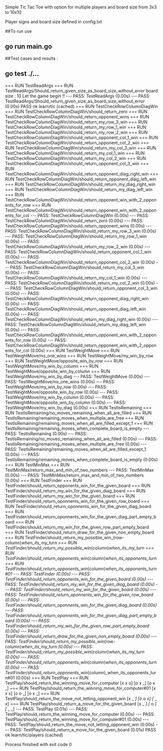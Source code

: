 Simple Tic Tac Toe with option for multiple players and board size from 3x3 to 10x10

Player signs and board size defined in config.txt

##To run use
## go run main.go

##Test cases and results :
## go test ./...



=== RUN   TestReadArgs
=== RUN   TestReadArgs/Should_return_given_size_as_board_size_without_error
board size : 10
Let the game begin !!
--- PASS: TestReadArgs (0.00s)
    --- PASS: TestReadArgs/Should_return_given_size_as_board_size_without_error (0.00s)
PASS
ok  	learn/tic	(cached)
=== RUN   TestCheckRowColumnDiagWin
=== RUN   TestCheckRowColumnDiagWin/should_return_zero
=== RUN   TestCheckRowColumnDiagWin/should_return_opponent_wins
=== RUN   TestCheckRowColumnDiagWin/should_return_my_row_3_win
=== RUN   TestCheckRowColumnDiagWin/should_return_my_row_1_win
=== RUN   TestCheckRowColumnDiagWin/should_return_my_row_2_win
=== RUN   TestCheckRowColumnDiagWin/should_return_opponent_col_1_win
=== RUN   TestCheckRowColumnDiagWin/should_return_opponent_col_2_win
=== RUN   TestCheckRowColumnDiagWin/should_return_my_col_3_win
=== RUN   TestCheckRowColumnDiagWin/should_return_my_col_1_win
=== RUN   TestCheckRowColumnDiagWin/should_return_my_col_2_win
=== RUN   TestCheckRowColumnDiagWin/should_return_opponent_col_3_win
=== RUN   TestCheckRowColumnDiagWin/should_return_opponent_diag_right_win
=== RUN   TestCheckRowColumnDiagWin/should_return_opponent_diag_left_win
=== RUN   TestCheckRowColumnDiagWin/should_return_my_diag_right_win
=== RUN   TestCheckRowColumnDiagWin/should_return_my_diag_left_win
=== RUN   TestCheckRowColumnDiagWin/should_return_opponent_win_with_2_opponents_for_row
=== RUN   TestCheckRowColumnDiagWin/should_return_opponent_win_with_2_opponents_for_col
--- PASS: TestCheckRowColumnDiagWin (0.00s)
    --- PASS: TestCheckRowColumnDiagWin/should_return_zero (0.00s)
    --- PASS: TestCheckRowColumnDiagWin/should_return_opponent_wins (0.00s)
    --- PASS: TestCheckRowColumnDiagWin/should_return_my_row_3_win (0.00s)
    --- PASS: TestCheckRowColumnDiagWin/should_return_my_row_1_win (0.00s)
    --- PASS: TestCheckRowColumnDiagWin/should_return_my_row_2_win (0.00s)
    --- PASS: TestCheckRowColumnDiagWin/should_return_opponent_col_1_win (0.00s)
    --- PASS: TestCheckRowColumnDiagWin/should_return_opponent_col_2_win (0.00s)
    --- PASS: TestCheckRowColumnDiagWin/should_return_my_col_3_win (0.00s)
    --- PASS: TestCheckRowColumnDiagWin/should_return_my_col_1_win (0.00s)
    --- PASS: TestCheckRowColumnDiagWin/should_return_my_col_2_win (0.00s)
    --- PASS: TestCheckRowColumnDiagWin/should_return_opponent_col_3_win (0.00s)
    --- PASS: TestCheckRowColumnDiagWin/should_return_opponent_diag_right_win (0.00s)
    --- PASS: TestCheckRowColumnDiagWin/should_return_opponent_diag_left_win (0.00s)
    --- PASS: TestCheckRowColumnDiagWin/should_return_my_diag_right_win (0.00s)
    --- PASS: TestCheckRowColumnDiagWin/should_return_my_diag_left_win (0.00s)
    --- PASS: TestCheckRowColumnDiagWin/should_return_opponent_win_with_2_opponents_for_row (0.00s)
    --- PASS: TestCheckRowColumnDiagWin/should_return_opponent_win_with_2_opponents_for_col (0.00s)
=== RUN   TestWeightMove
=== RUN   TestWeightMove/no_one_wins
=== RUN   TestWeightMove/my_win_by_row
=== RUN   TestWeightMove/opposite_win_by_row
=== RUN   TestWeightMove/my_win_by_column
=== RUN   TestWeightMove/opposite_win_by_column
=== RUN   TestWeightMove/my_win_by_diag
--- PASS: TestWeightMove (0.00s)
    --- PASS: TestWeightMove/no_one_wins (0.00s)
    --- PASS: TestWeightMove/my_win_by_row (0.00s)
    --- PASS: TestWeightMove/opposite_win_by_row (0.00s)
    --- PASS: TestWeightMove/my_win_by_column (0.00s)
    --- PASS: TestWeightMove/opposite_win_by_column (0.00s)
    --- PASS: TestWeightMove/my_win_by_diag (0.00s)
=== RUN   TestIsRemaining
=== RUN   TestIsRemaining/no_moves_remaining_when_all_are_filled
=== RUN   TestIsRemaining/remaining_moves_when_multiple_are_free
=== RUN   TestIsRemaining/remaining_moves_when_all_are_filled_except_1
=== RUN   TestIsRemaining/remaining_moves_when_complete_board_is_empty
--- PASS: TestIsRemaining (0.00s)
    --- PASS: TestIsRemaining/no_moves_remaining_when_all_are_filled (0.00s)
    --- PASS: TestIsRemaining/remaining_moves_when_multiple_are_free (0.00s)
    --- PASS: TestIsRemaining/remaining_moves_when_all_are_filled_except_1 (0.00s)
    --- PASS: TestIsRemaining/remaining_moves_when_complete_board_is_empty (0.00s)
=== RUN   TestMinMax
=== RUN   TestMinMax/return_max_and_min_of_two_numbers
--- PASS: TestMinMax (0.00s)
    --- PASS: TestMinMax/return_max_and_min_of_two_numbers (0.00s)
=== RUN   TestFinder
=== RUN   TestFinder/should_return_opponents_win_for_the_given_board
=== RUN   TestFinder/should_return_my_win_for_the_given_diag_board
=== RUN   TestFinder/should_return_my_win_for_the_given_board
=== RUN   TestFinder/should_return_oponnents_win_for_the_given_row_board
=== RUN   TestFinder/should_return_oponnents_win_for_the_given_diag_board
=== RUN   TestFinder/should_return_oponnents_win_for_the_given_diag_part_empty_board
=== RUN   TestFinder/should_return_my_win_for_the_given_row_part_empty_board
=== RUN   TestFinder/should_return_draw_for_the_given_non_empty_board
=== RUN   TestFinder/should_return_my_possible_win_(row-column)_when_its_my_turn
=== RUN   TestFinder/should_return_my_possible_win_(column)_when_its_my_turn
=== RUN   TestFinder/should_return_opponents_win_(column)_when_its_opponents_turn
=== RUN   TestFinder/should_return_opponents_win_(column)_when_its_opponents_turn#01
--- PASS: TestFinder (0.00s)
    --- PASS: TestFinder/should_return_opponents_win_for_the_given_board (0.00s)
    --- PASS: TestFinder/should_return_my_win_for_the_given_diag_board (0.00s)
    --- PASS: TestFinder/should_return_my_win_for_the_given_board (0.00s)
    --- PASS: TestFinder/should_return_oponnents_win_for_the_given_row_board (0.00s)
    --- PASS: TestFinder/should_return_oponnents_win_for_the_given_diag_board (0.00s)
    --- PASS: TestFinder/should_return_oponnents_win_for_the_given_diag_part_empty_board (0.00s)
    --- PASS: TestFinder/should_return_my_win_for_the_given_row_part_empty_board (0.00s)
    --- PASS: TestFinder/should_return_draw_for_the_given_non_empty_board (0.00s)
    --- PASS: TestFinder/should_return_my_possible_win_(row-column)_when_its_my_turn (0.00s)
    --- PASS: TestFinder/should_return_my_possible_win_(column)_when_its_my_turn (0.00s)
    --- PASS: TestFinder/should_return_opponents_win_(column)_when_its_opponents_turn (0.00s)
    --- PASS: TestFinder/should_return_opponents_win_(column)_when_its_opponents_turn#01 (0.00s)
=== RUN   TestPlay
=== RUN   TestPlay/should_return_the_winning_move_for_computer
[x x o]
[o x _]
[o x _]
=== RUN   TestPlay/should_return_the_winning_move_for_computer#01
[x x x]
[o o _]
[o x _]
=== RUN   TestPlay/should_return_the_move_not_letting_opponent_win
[x _ _]
[o o x]
[_ _ x]
=== RUN   TestPlay/should_return_a_move_for_the_given_board
[x _ _]
[_ o _]
[_ _ _]
--- PASS: TestPlay (0.01s)
    --- PASS: TestPlay/should_return_the_winning_move_for_computer (0.00s)
    --- PASS: TestPlay/should_return_the_winning_move_for_computer#01 (0.00s)
    --- PASS: TestPlay/should_return_the_move_not_letting_opponent_win (0.00s)
    --- PASS: TestPlay/should_return_a_move_for_the_given_board (0.01s)
PASS
ok  	learn/tic/players	(cached)

Process finished with exit code 0
